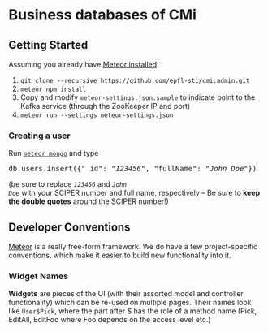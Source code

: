 # Business databases of CMi

## Getting Started

Assuming you already have [Meteor installed](https://www.meteor.com/install):

1. `git clone --recursive https://github.com/epfl-sti/cmi.admin.git`
2. `meteor npm install`
3. Copy and modify `meteor-settings.json.sample` to indicate point to the
Kafka service (through the ZooKeeper IP and port)
4. `meteor run --settings meteor-settings.json`

### Creating a user

Run [`meteor mongo`](https://docs.meteor.com/commandline.html#meteormongo) and type
<pre>
db.users.insert({"_id": <i>"123456"</i>, "fullName": "<i>John Doe</i>"})
</pre>
(be sure to replace <code><i>123456</i></code> and <code><i>John Doe</i></code> with your SCIPER number and full name, respectively – Be sure to **keep the double quotes** around the SCIPER number!)


## Developer Conventions

[Meteor](https://www.meteor.com/) is a really free-form framework. We
do have a few project-specific conventions, which make it easier to
build new functionality into it.

### Widget Names

**Widgets** are pieces of the UI (with their assorted model and
controller functionality) which can be re-used on multiple pages.
Their names look like `User$Pick`, where the part after $ has the role
of a method name (Pick, EditAll, EditFoo where Foo depends on the
access level etc.)
